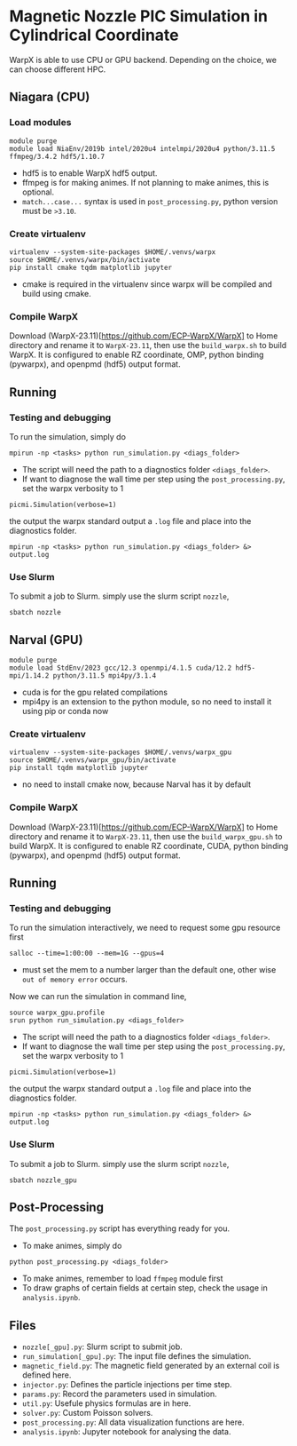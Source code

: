 # Magnetic Nozzle PIC Simulation in Cylindrical Coordinate

WarpX is able to use CPU or GPU backend. Depending on the choice, we can choose different HPC.

## Niagara (CPU)
### Load modules
```
module purge
module load NiaEnv/2019b intel/2020u4 intelmpi/2020u4 python/3.11.5 ffmpeg/3.4.2 hdf5/1.10.7
```
- hdf5 is to enable WarpX hdf5 output.
- ffmpeg is for making animes. If not planning to make animes, this is optional.
- `match...case...` syntax is used in `post_processing.py`, python version must be `>3.10`.

### Create virtualenv
```
virtualenv --system-site-packages $HOME/.venvs/warpx
source $HOME/.venvs/warpx/bin/activate
pip install cmake tqdm matplotlib jupyter
```
- cmake is required in the virtualenv since warpx will be compiled and build using cmake.

### Compile WarpX
Download (WarpX-23.11)[https://github.com/ECP-WarpX/WarpX] to Home directory and rename it to `WarpX-23.11`, then use the `build_warpx.sh` to build WarpX. It is configured to enable RZ coordinate, OMP, python binding (pywarpx), and openpmd (hdf5) output format.

## Running

### Testing and debugging
To run the simulation, simply do
```
mpirun -np <tasks> python run_simulation.py <diags_folder>
```
- The script will need the path to a diagnostics folder `<diags_folder>`.
- If want to diagnose the wall time per step using the `post_processing.py`, set the warpx verbosity to 1 
```
picmi.Simulation(verbose=1)
```
the output the warpx standard output a `.log` file and place into the diagnostics folder.
```
mpirun -np <tasks> python run_simulation.py <diags_folder> &> output.log
```

### Use Slurm
To submit a job to Slurm. simply use the slurm script `nozzle`,
```
sbatch nozzle
```

## Narval (GPU)
```
module purge
module load StdEnv/2023 gcc/12.3 openmpi/4.1.5 cuda/12.2 hdf5-mpi/1.14.2 python/3.11.5 mpi4py/3.1.4
```
- cuda is for the gpu related compilations
- mpi4py is an extension to the python module, so no need to install it using pip or conda now

### Create virtualenv
```
virtualenv --system-site-packages $HOME/.venvs/warpx_gpu
source $HOME/.venvs/warpx_gpu/bin/activate
pip install tqdm matplotlib jupyter
```
- no need to install cmake now, because Narval has it by default

### Compile WarpX
Download (WarpX-23.11)[https://github.com/ECP-WarpX/WarpX] to Home directory and rename it to `WarpX-23.11`, then use the `build_warpx_gpu.sh` to build WarpX. It is configured to enable RZ coordinate, CUDA, python binding (pywarpx), and openpmd (hdf5) output format.

## Running

### Testing and debugging
To run the simulation interactively, we need to request some gpu resource first
```
salloc --time=1:00:00 --mem=1G --gpus=4
```
- must set the mem to a number larger than the default one, other wise `out of memory error` occurs.

Now we can run the simulation in command line,
```
source warpx_gpu.profile
srun python run_simulation.py <diags_folder>
```
- The script will need the path to a diagnostics folder `<diags_folder>`.
- If want to diagnose the wall time per step using the `post_processing.py`, set the warpx verbosity to 1 
```
picmi.Simulation(verbose=1)
```
the output the warpx standard output a `.log` file and place into the diagnostics folder.
```
mpirun -np <tasks> python run_simulation.py <diags_folder> &> output.log
```

### Use Slurm
To submit a job to Slurm. simply use the slurm script `nozzle`,
```
sbatch nozzle_gpu
```

## Post-Processing
The `post_processing.py` script has everything ready for you.
- To make animes, simply do
```
python post_processing.py <diags_folder>
```
- To make animes, remember to load `ffmpeg` module first
- To draw graphs of certain fields at certain step, check the usage in `analysis.ipynb`.

## Files
- `nozzle[_gpu].py`: Slurm script to submit job.
- `run_simulation[_gpu].py`: The input file defines the simulation.
- `magnetic_field.py`: The magnetic field generated by an external coil is defined here.
- `injector.py`: Defines the particle injections per time step.
- `params.py`: Record the parameters used in simulation. 
- `util.py`: Usefule physics formulas are in here.
- `solver.py`: Custom Poisson solvers.
- `post_processing.py`: All data visualization functions are here.
- `analysis.ipynb`: Jupyter notebook for analysing the data.
